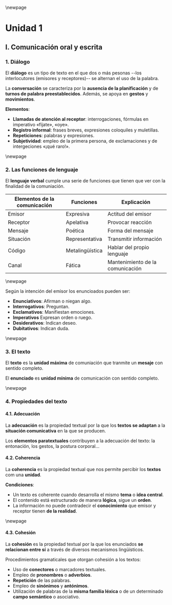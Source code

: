 \newpage

# Unidad 1

## I. Comunicación oral y escrita

### 1.  Diálogo

El **diálogo** es un tipo de texto en el que dos o más pesonas --los interlocutores (emisores y receptores)-- se alternan el uso de la palabra.

La **conversación** se caracteriza por la **ausencia de la planificación** y de **turnos de palabra preestablecidos**. Además, se apoya en **gestos** y **movimientos**.

**Elementos**:

- **Llamadas de atención al receptor**: interrogaciones, fórmulas en imperativo «fíjate», «oye».
- **Registro informal**: frases breves, expresiones coloquiles y muletillas.
- **Repeticiones**: palabras y expresiones.
- **Subjetividad**: empleo de la primera persona, de exclamaciones y de intergeciones «¡qué raro!».

\newpage

### 2. Las funciones de lenguaje

El **lenguaje verbal** cumple una serie de funciones que tienen que ver con la finalidad de la comuniación.

| Elementos de la comunicación | Funciones | Explicación |
| -----------------------------| --------- | ----------- |
| Emisor | Expresiva | Actitud del emisor |
| Receptor | Apelativa | Provocar reacción |
| Mensaje | Poética | Forma del mensaje |
| Situación | Representativa | Transmitir información |
| Código | Metalingüística | Hablar del propio lenguaje |
| Canal | Fática | Mantenimiento de la comunicación |

\newpage

Según la intención del emisor los enuncioados pueden ser:

- **Enunciativos**: Afirman o niegan algo.
- **Interrogativos**: Preguntan.
- **Exclamativos**: Manifiestan emociones.
- **Imperativos** Expresan orden o ruego.
- **Desiderativos**: Indican deseo.
- **Dubitativos**: Indican duda.

\newpage

### 3. El texto

El **texto** es la **unidad máxima** de comuniación que tranmite un **mesaje** con sentido completo.

El **enunciado** es **unidad mínima** de comunicación con sentido completo.

\newpage

### 4. Propiedades del texto

#### 4.1. Adecuación

La **adecuación** es la propiedad textual por la que los **textos se adaptan** a la **situación comunicativa** en la que se producen.

Los **elementos paratextuales** contribuyen a la adecuación del texto: la entonación, los gestos, la postura corporal...

#### 4.2. Coherencia

La **coherencia** es la propiedad textual que nos permite percibir los **textos** com una **unidad**.

**Condiciones**:

- Un texto es coherente cuando desarrolla el mismo **tema** o **idea central**.
- El contenido está estructurado de manera **lógica**, sigue un **orden**.
- La información no puede contradecir el **conocimiento** que emisor y receptor tienen **de la realidad**.

\newpage

#### 4.3. Cohesión

La **cohesión** es la propiedad textual por la que los enunciados **se relacionan entre sí** a través de diversos mecanismos lingüísticos.

Procedimientos gramaticales que otorgan cohesión a los textos:

- Uso de **conectores** o marcadores textuales.
- Empleo de **pronombres** o **adverbios**.
- **Repetición** de las palabras.
- Empleo de **sinónimos** y **antónimos**.
- Utilización de palabras de la **misma familia léxica** o de un determinado **campo semántico** o asociativo.


